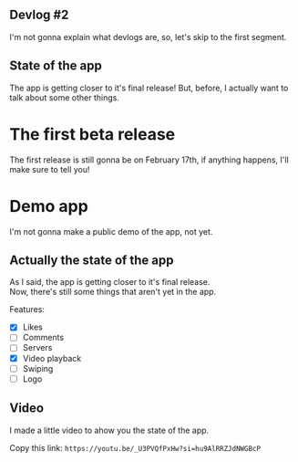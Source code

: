 ## Devlog #2
I'm not gonna explain what devlogs are, so, let's skip to the first segment.

## State of the app
The app is getting closer to it's final release! But, before, I actually want to talk about some other things.

# The first beta release
The first release is still gonna be on February 17th, if anything happens, I'll make sure to tell you!

# Demo app
I'm not gonna make a public demo of the app, not yet.

## Actually the state of the app
As I said, the app is getting closer to it's final release.\
Now, there's still some things that aren't yet in the app.

Features:
- [x] Likes
- [ ] Comments
- [ ] Servers
- [X] Video playback
- [ ] Swiping
- [ ] Logo

## Video
I made a little video to ahow you the state of the app.

Copy this link:
`https://youtu.be/_U3PVQfPxHw?si=hu9AlRRZJdNWGBcP`
